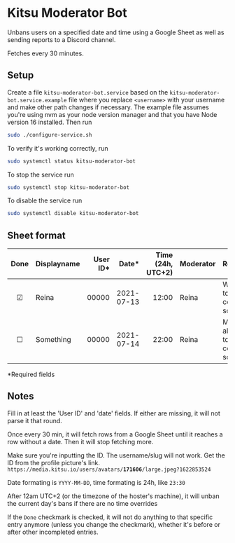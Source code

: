 # Kitsu Moderator Bot

Unbans users on a specified date and time using a Google Sheet as well as sending reports to a Discord channel.

Fetches every 30 minutes.

## Setup

Create a file `kitsu-moderator-bot.service` based on the `kitsu-moderator-bot.service.example` file where you replace `<username>` with your username and make other path changes if necessary. The example file assumes you're using nvm as your node version manager and that you have Node version 16 installed. Then run

```bash
sudo ./configure-service.sh
```

To verify it's working correctly, run

```bash
sudo systemctl status kitsu-moderator-bot
```

To stop the service run

```bash
sudo systemctl stop kitsu-moderator-bot
```

To disable the service run

```bash
sudo systemctl disable kitsu-moderator-bot
```

## Sheet format

| **Done** | **Displayname** | **User ID**\* | **Date**\* | **Time** (24h, UTC+2) | **Moderator** | **Reason**                     |
| :------: | :-------------- | ------------: | ---------: | --------------------: | :------------ | :----------------------------- |
| &#9745;  | Reina           |         00000 | 2021-07-13 |                 12:00 | Reina         | Was too cool for school        |
| &#9744;  | Something       |         00000 | 2021-07-14 |                 22:00 | Reina         | Maybe also too cool for school |

\*Required fields

## Notes

Fill in at least the 'User ID' and 'date' fields. If either are missing, it will not parse it that round.

Once every 30 min, it will fetch rows from a Google Sheet until it reaches a row without a date. Then it will stop fetching more.

Make sure you're inputting the ID. The username/slug will not work. Get the ID from the profile picture's link.<br>
`https://media.kitsu.io/users/avatars/`**`171606`**`/large.jpeg?1622853524`

Date formating is `YYYY-MM-DD`, time formating is 24h, like `23:30`

After 12am UTC+2 (or the timezone of the hoster's machine), it will unban the current day's bans if there are no time overrides

If the `Done` checkmark is checked, it will not do anything to that specific entry anymore (unless you change the checkmark), whether it's before or after other incompleted entries.
